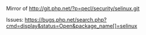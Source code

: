 Mirror of http://git.php.net/?p=pecl/security/selinux.git

Issues: https://bugs.php.net/search.php?cmd=display&status=Open&package_name[]=selinux
